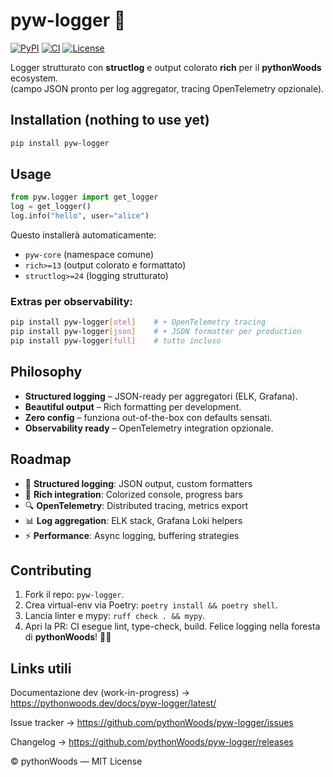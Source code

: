 # pyw-logger 📝

[![PyPI](https://img.shields.io/pypi/v/pyw-logger.svg)](https://pypi.org/project/pyw-logger/)
[![CI](https://github.com/pythonWoods/pyw-logger/actions/workflows/ci.yml/badge.svg)](https://github.com/pythonWoods/pyw-logger/actions/workflows/ci.yml)
[![License](https://img.shields.io/badge/License-MIT-yellow.svg)](LICENSE)

Logger strutturato con **structlog** e output colorato **rich** per il **pythonWoods** ecosystem.  
(campo JSON pronto per log aggregator, tracing OpenTelemetry opzionale).

## Installation (nothing to use yet)

```bash
pip install pyw-logger
```

## Usage

```python
from pyw.logger import get_logger
log = get_logger()
log.info("hello", user="alice")
```

Questo installerà automaticamente:
- `pyw-core` (namespace comune)
- `rich>=13` (output colorato e formattato)
- `structlog>=24` (logging strutturato)

### Extras per observability:

```bash
pip install pyw-logger[otel]    # + OpenTelemetry tracing
pip install pyw-logger[json]    # + JSON formatter per production
pip install pyw-logger[full]    # tutto incluso
```

## Philosophy

* **Structured logging** – JSON-ready per aggregatori (ELK, Grafana).
* **Beautiful output** – Rich formatting per development.
* **Zero config** – funziona out-of-the-box con defaults sensati.
* **Observability ready** – OpenTelemetry integration opzionale.

## Roadmap

- 📝 **Structured logging**: JSON output, custom formatters
- 🎨 **Rich integration**: Colorized console, progress bars
- 🔍 **OpenTelemetry**: Distributed tracing, metrics export
- 📊 **Log aggregation**: ELK stack, Grafana Loki helpers
- ⚡ **Performance**: Async logging, buffering strategies

## Contributing

1. Fork il repo: `pyw-logger`.
2. Crea virtual-env via Poetry: `poetry install && poetry shell`.
3. Lancia linter e mypy: `ruff check . && mypy`.
4. Apri la PR: CI esegue lint, type-check, build.
Felice logging nella foresta di **pythonWoods**! 🌲📝

## Links utili
Documentazione dev (work-in-progress) → https://pythonwoods.dev/docs/pyw-logger/latest/

Issue tracker → https://github.com/pythonWoods/pyw-logger/issues

Changelog → https://github.com/pythonWoods/pyw-logger/releases

© pythonWoods — MIT License
